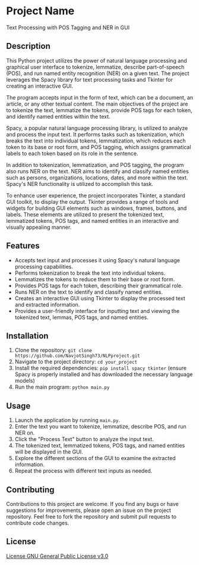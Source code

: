 # Project Name

Text Processing with POS Tagging and NER in GUI

## Description

This Python project utilizes the power of natural language processing and graphical user interface to tokenize, lemmatize, describe part-of-speech (POS), and run named entity recognition (NER) on a given text. The project leverages the Spacy library for text processing tasks and Tkinter for creating an interactive GUI.

The program accepts input in the form of text, which can be a document, an article, or any other textual content. The main objectives of the project are to tokenize the text, lemmatize the tokens, provide POS tags for each token, and identify named entities within the text.

Spacy, a popular natural language processing library, is utilized to analyze and process the input text. It performs tasks such as tokenization, which breaks the text into individual tokens, lemmatization, which reduces each token to its base or root form, and POS tagging, which assigns grammatical labels to each token based on its role in the sentence.

In addition to tokenization, lemmatization, and POS tagging, the program also runs NER on the text. NER aims to identify and classify named entities such as persons, organizations, locations, dates, and more within the text. Spacy's NER functionality is utilized to accomplish this task.

To enhance user experience, the project incorporates Tkinter, a standard GUI toolkit, to display the output. Tkinter provides a range of tools and widgets for building GUI elements such as windows, frames, buttons, and labels. These elements are utilized to present the tokenized text, lemmatized tokens, POS tags, and named entities in an interactive and visually appealing manner.

## Features

- Accepts text input and processes it using Spacy's natural language processing capabilities.
- Performs tokenization to break the text into individual tokens.
- Lemmatizes the tokens to reduce them to their base or root form.
- Provides POS tags for each token, describing their grammatical role.
- Runs NER on the text to identify and classify named entities.
- Creates an interactive GUI using Tkinter to display the processed text and extracted information.
- Provides a user-friendly interface for inputting text and viewing the tokenized text, lemmas, POS tags, and named entities.

## Installation

1. Clone the repository: `git clone https://github.com/NavjotSingh73/NLPproject.git`
2. Navigate to the project directory: `cd your_project`
3. Install the required dependencies: `pip install spacy tkinter` (ensure Spacy is properly installed and has downloaded the necessary language models)
4. Run the main program: `python main.py`

## Usage

1. Launch the application by running `main.py`.
2. Enter the text you want to tokenize, lemmatize, describe POS, and run NER on.
3. Click the "Process Text" button to analyze the input text.
4. The tokenized text, lemmatized tokens, POS tags, and named entities will be displayed in the GUI.
5. Explore the different sections of the GUI to examine the extracted information.
6. Repeat the process with different text inputs as needed.

## Contributing

Contributions to this project are welcome. If you find any bugs or have suggestions for improvements, please open an issue on the project repository. Feel free to fork the repository and submit pull requests to contribute code changes.

## License

[ License GNU General Public License v3.0](https://opensource.org/licenses/gnu)
